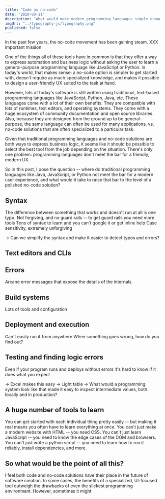 ```yaml
---
title: "Code as no-code"
date: "2020-08-11"
description: "What would make modern programming languages simple enough for every day tasks?"
imgUrl: "../typography-js/typography.png"
published: false
---
```


In the past few years, the no-code movement has been gaining steam. XXX important mission

One of the things all of these tools have in common is that they offer a way to express automation and business logic without asking the user to learn a general-purpose programming language like JavaScript or Python. In today's world, that makes sense: a no-code option is simpler to get started with, doesn't require as much specialized knowledge, and makes it possible to design a user-friendly UX suited to the task at hand.

However, lots of today's software is still written using traditional, text-based programming languages like JavaScript, Python, Java, etc. These languages come with a lot of their own benefits: They are compatible with lots of runtimes, text editors, and operating systems. They come with a huge ecosystem of community documentation and open source libraries. Also, because they are designed from the ground up to be general-purpose, the same language can often be used for many applications, vs. no-code solutions that are often specialized to a particular task.

Given that traditional programming languages and no-code solutions are both ways to express business logic, it seems like it should be possible to select the best tool from the job depending on the situation. There's only one problem: programming languages don't meet the bar for a friendly, modern UX.

So in this post, I pose the question -- where do traditional programming languages like Java, JavaScript, or Python not meet the bar for a modern user experience, and what would it take to raise that bar to the level of a polished no-code solution?

## Syntax

The difference between something that works and doesn't run at all is one typo.
Not forgiving, and no guard rails -- to get guard rails you need more tools
Tons of syntax to learn and you can't google it or get inline help
Case sensitivity, extremely unforgiving

-> Can we simplify the syntax and make it easier to detect typos and errors?

## Text editors and CLIs

## Errors

Arcane error messages that expose the details of the internals.

## Build systems

Lots of tools and configuration

## Deployment and execution

Can't easily run it from anywhere
When something goes wrong, how do you find out?

## Testing and finding logic errors

Even if your program runs and deploys without errors it's hard to know if it does what you expect

-> Excel makes this easy
-> Light table
-> What would a programming system look like that made it easy to inspect intermediate values, both locally and in production?

## A huge number of tools to learn

You can get started with each individual thing pretty easily -- but making it real means you often have to learn everything at once. You can't just make a modern website with HTML -- you need CSS. You can't just learn JavaScript -- you need to know the edge cases of the DOM and browsers. You can't just write a python script -- you need to learn how to run it reliably, install dependencies, and more.

## So what would be the point of all this?

I feel both code and no-code solutions have their place in the future of software creation. In some cases, the benefits of a specialized, UI-focused tool outweigh the drawbacks of even the slickest programming environment. However, sometimes it might

